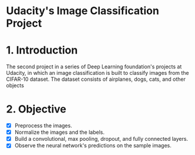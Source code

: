 # Udacity's Image Classification Project

# 1. Introduction
The second project in a series of Deep Learning foundation's projects at Udacity, in which an image classification is built to classify images from the CIFAR-10 dataset. The dataset consists of airplanes, dogs, cats, and other objects

# 2. Objective
- [x] Preprocess the images.
- [x] Normalize the images and the labels.
- [x] Build a convolutional, max pooling, dropout, and fully connected layers.
- [x] Observe the neural network's predictions on the sample images.
